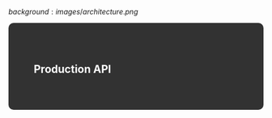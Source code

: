 $background:images/architecture.png$

<div style="border-radius: 10px;background-color: rgba(0, 0, 0, 0.8); color: #fff; padding: 50px;">

## Production API
